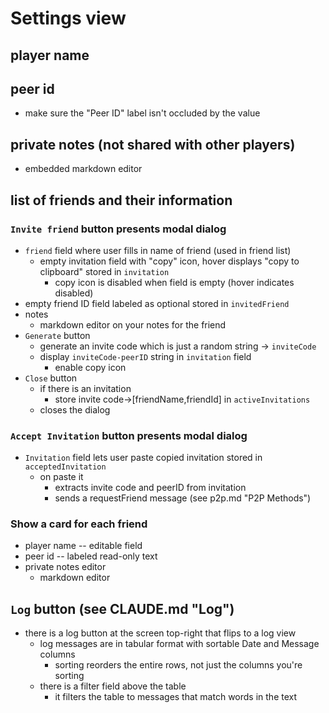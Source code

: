 # Settings view

## player name

## peer id
- make sure the "Peer ID" label isn't occluded by the value

## private notes (not shared with other players)
- embedded markdown editor

## list of friends and their information

### `Invite friend` button presents modal dialog
- `friend` field where user fills in name of friend (used in friend list)
  - empty invitation field with "copy" icon, hover displays "copy to clipboard" stored in `invitation`
    - copy icon is disabled when field is empty (hover indicates disabled)
- empty friend ID field labeled as optional stored in `invitedFriend`
- notes
  - markdown editor on your notes for the friend
- `Generate` button
  - generate an invite code which is just a random string -> `inviteCode`
  - display `inviteCode-peerID` string in `invitation` field
    - enable copy icon
- `Close` button
  - if there is an invitation
    - store invite code->[friendName,friendId] in `activeInvitations`
  - closes the dialog

### `Accept Invitation` button presents modal dialog
- `Invitation` field lets user paste copied invitation stored in `acceptedInvitation`
  - on paste it
    - extracts invite code and peerID from invitation
    - sends a requestFriend message (see p2p.md "P2P Methods")

### Show a card for each friend
- player name -- editable field
- peer id -- labeled read-only text
- private notes editor
  - markdown editor

## `Log` button (see CLAUDE.md "Log")
- there is a log button at the screen top-right that flips to a log view
  - log messages are in tabular format with sortable Date and Message columns
    - sorting reorders the entire rows, not just the columns you're sorting
  - there is a filter field above the table
    - it filters the table to messages that match words in the text
